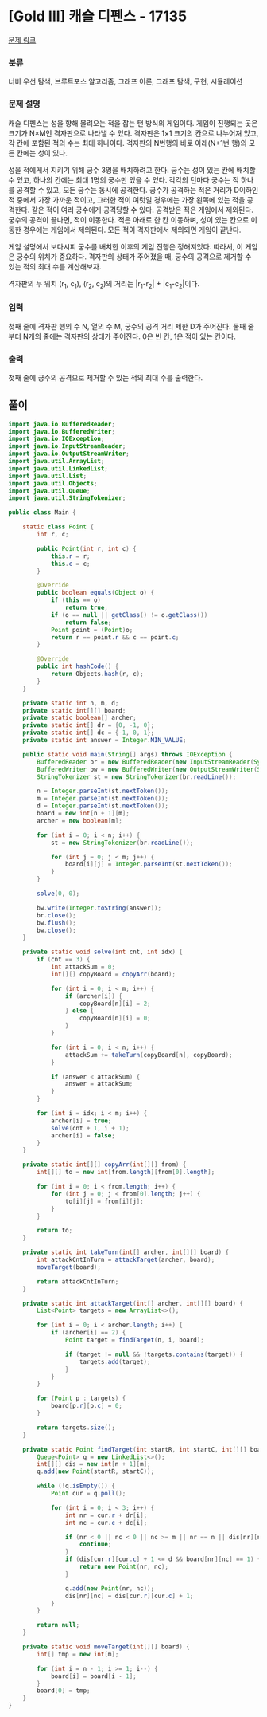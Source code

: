 # [Gold III] 캐슬 디펜스 - 17135 

[문제 링크](https://www.acmicpc.net/problem/17135) 

### 분류

너비 우선 탐색, 브루트포스 알고리즘, 그래프 이론, 그래프 탐색, 구현, 시뮬레이션

### 문제 설명

<p>캐슬 디펜스는 성을 향해 몰려오는 적을 잡는 턴 방식의 게임이다. 게임이 진행되는 곳은 크기가 N×M인 격자판으로 나타낼 수 있다. 격자판은 1×1 크기의 칸으로 나누어져 있고, 각 칸에 포함된 적의 수는 최대 하나이다. 격자판의 N번행의 바로 아래(N+1번 행)의 모든 칸에는 성이 있다.</p>

<p>성을 적에게서 지키기 위해 궁수 3명을 배치하려고 한다. 궁수는 성이 있는 칸에 배치할 수 있고, 하나의 칸에는 최대 1명의 궁수만 있을 수 있다. 각각의 턴마다 궁수는 적 하나를 공격할 수 있고, 모든 궁수는 동시에 공격한다. 궁수가 공격하는 적은 거리가 D이하인 적 중에서 가장 가까운 적이고, 그러한 적이 여럿일 경우에는 가장 왼쪽에 있는 적을 공격한다. 같은 적이 여러 궁수에게 공격당할 수 있다. 공격받은 적은 게임에서 제외된다. 궁수의 공격이 끝나면, 적이 이동한다. 적은 아래로 한 칸 이동하며, 성이 있는 칸으로 이동한 경우에는 게임에서 제외된다. 모든 적이 격자판에서 제외되면 게임이 끝난다. </p>

<p>게임 설명에서 보다시피 궁수를 배치한 이후의 게임 진행은 정해져있다. 따라서, 이 게임은 궁수의 위치가 중요하다. 격자판의 상태가 주어졌을 때, 궁수의 공격으로 제거할 수 있는 적의 최대 수를 계산해보자.</p>

<p>격자판의 두 위치 (r<sub>1</sub>, c<sub>1</sub>), (r<sub>2</sub>, c<sub>2</sub>)의 거리는 |r<sub>1</sub>-r<sub>2</sub>| + |c<sub>1</sub>-c<sub>2</sub>|이다.</p>

### 입력 

 <p>첫째 줄에 격자판 행의 수 N, 열의 수 M, 궁수의 공격 거리 제한 D가 주어진다. 둘째 줄부터 N개의 줄에는 격자판의 상태가 주어진다. 0은 빈 칸, 1은 적이 있는 칸이다.</p>

### 출력 

 <p>첫째 줄에 궁수의 공격으로 제거할 수 있는 적의 최대 수를 출력한다.</p>


## 풀이
``` java
import java.io.BufferedReader;
import java.io.BufferedWriter;
import java.io.IOException;
import java.io.InputStreamReader;
import java.io.OutputStreamWriter;
import java.util.ArrayList;
import java.util.LinkedList;
import java.util.List;
import java.util.Objects;
import java.util.Queue;
import java.util.StringTokenizer;

public class Main {

	static class Point {
		int r, c;

		public Point(int r, int c) {
			this.r = r;
			this.c = c;
		}

		@Override
		public boolean equals(Object o) {
			if (this == o)
				return true;
			if (o == null || getClass() != o.getClass())
				return false;
			Point point = (Point)o;
			return r == point.r && c == point.c;
		}

		@Override
		public int hashCode() {
			return Objects.hash(r, c);
		}
	}

	private static int n, m, d;
	private static int[][] board;
	private static boolean[] archer;
	private static int[] dr = {0, -1, 0};
	private static int[] dc = {-1, 0, 1};
	private static int answer = Integer.MIN_VALUE;

	public static void main(String[] args) throws IOException {
		BufferedReader br = new BufferedReader(new InputStreamReader(System.in));
		BufferedWriter bw = new BufferedWriter(new OutputStreamWriter(System.out));
		StringTokenizer st = new StringTokenizer(br.readLine());

		n = Integer.parseInt(st.nextToken());
		m = Integer.parseInt(st.nextToken());
		d = Integer.parseInt(st.nextToken());
		board = new int[n + 1][m];
		archer = new boolean[m];

		for (int i = 0; i < n; i++) {
			st = new StringTokenizer(br.readLine());

			for (int j = 0; j < m; j++) {
				board[i][j] = Integer.parseInt(st.nextToken());
			}
		}

		solve(0, 0);

		bw.write(Integer.toString(answer));
		br.close();
		bw.flush();
		bw.close();
	}

	private static void solve(int cnt, int idx) {
		if (cnt == 3) {
			int attackSum = 0;
			int[][] copyBoard = copyArr(board);

			for (int i = 0; i < m; i++) {
				if (archer[i]) {
					copyBoard[n][i] = 2;
				} else {
					copyBoard[n][i] = 0;
				}
			}

			for (int i = 0; i < n; i++) {
				attackSum += takeTurn(copyBoard[n], copyBoard);
			}

			if (answer < attackSum) {
				answer = attackSum;
			}
		}

		for (int i = idx; i < m; i++) {
			archer[i] = true;
			solve(cnt + 1, i + 1);
			archer[i] = false;
		}
	}

	private static int[][] copyArr(int[][] from) {
		int[][] to = new int[from.length][from[0].length];

		for (int i = 0; i < from.length; i++) {
			for (int j = 0; j < from[0].length; j++) {
				to[i][j] = from[i][j];
			}
		}

		return to;
	}

	private static int takeTurn(int[] archer, int[][] board) {
		int attackCntInTurn = attackTarget(archer, board);
		moveTarget(board);

		return attackCntInTurn;
	}

	private static int attackTarget(int[] archer, int[][] board) {
		List<Point> targets = new ArrayList<>();

		for (int i = 0; i < archer.length; i++) {
			if (archer[i] == 2) {
				Point target = findTarget(n, i, board);

				if (target != null && !targets.contains(target)) {
					targets.add(target);
				}
			}
		}

		for (Point p : targets) {
			board[p.r][p.c] = 0;
		}

		return targets.size();
	}

	private static Point findTarget(int startR, int startC, int[][] board) {
		Queue<Point> q = new LinkedList<>();
		int[][] dis = new int[n + 1][m];
		q.add(new Point(startR, startC));

		while (!q.isEmpty()) {
			Point cur = q.poll();

			for (int i = 0; i < 3; i++) {
				int nr = cur.r + dr[i];
				int nc = cur.c + dc[i];

				if (nr < 0 || nc < 0 || nc >= m || nr == n || dis[nr][nc] > 0) {
					continue;
				}
				if (dis[cur.r][cur.c] + 1 <= d && board[nr][nc] == 1) {
					return new Point(nr, nc);
				}

				q.add(new Point(nr, nc));
				dis[nr][nc] = dis[cur.r][cur.c] + 1;
			}
		}

		return null;
	}

	private static void moveTarget(int[][] board) {
		int[] tmp = new int[m];

		for (int i = n - 1; i >= 1; i--) {
			board[i] = board[i - 1];
		}
		board[0] = tmp;
	}
}
```
